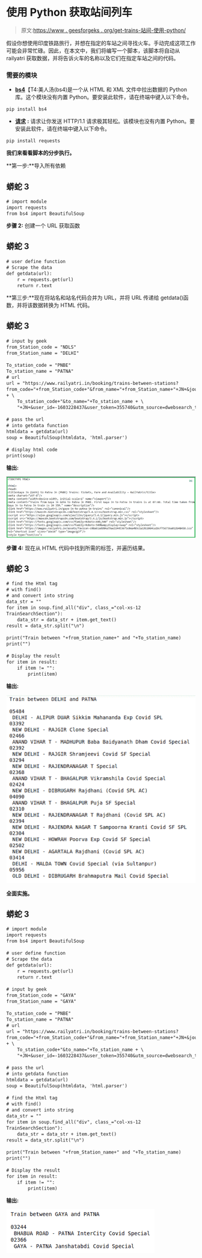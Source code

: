 # 使用 Python 获取站间列车

> 原文:[https://www . geesforgeks . org/get-trains-站间-使用-python/](https://www.geeksforgeeks.org/get-trains-between-stations-using-python/)

假设你想使用印度铁路旅行，并想在指定的车站之间寻找火车。手动完成这项工作可能会非常忙碌。因此，在本文中，我们将编写一个脚本，该脚本将自动从 railyatri 获取数据，并将告诉火车的名称以及它们在指定车站之间的代码。

### **需要的模块**

*   [**bs4**](https://www.geeksforgeeks.org/implementing-web-scraping-python-beautiful-soup/)【T4:美人汤(bs4)是一个从 HTML 和 XML 文件中拉出数据的 Python 库。这个模块没有内置 Python。要安装此软件，请在终端中键入以下命令。

```
pip install bs4

```

*   [**请求**](https://www.geeksforgeeks.org/python-requests-tutorial/) **:** 请求让你发送 HTTP/1.1 请求极其轻松。该模块也没有内置 Python。要安装此软件，请在终端中键入以下命令。

```
pip install requests

```

**我们来看看脚本的分步执行。**

**第一步:**导入所有依赖

## 蟒蛇 3

```
# import module
import requests
from bs4 import BeautifulSoup
```

**步骤 2:** 创建一个 URL 获取函数

## 蟒蛇 3

```
# user define function 
# Scrape the data 
def getdata(url): 
    r = requests.get(url) 
    return r.text
```

**第三步:**现在将站名和站名代码合并为 URL，并将 URL 传递给 getdata()函数，并将该数据转换为 HTML 代码。

## 蟒蛇 3

```
# input by geek
from_Station_code = "NDLS"
from_Station_name = "DELHI"

To_station_code = "PNBE"
To_station_name = "PATNA"
# url
url = "https://www.railyatri.in/booking/trains-between-stations?from_code="+from_Station_code+"&from_name="+from_Station_name+"+JN+&journey_date=+Wed&src=tbs&to_code=" + \
    To_station_code+"&to_name="+To_station_name + \
    "+JN+&user_id=-1603228437&user_token=355740&utm_source=dwebsearch_tbs_search_trains"

# pass the url
# into getdata function
htmldata = getdata(url)
soup = BeautifulSoup(htmldata, 'html.parser')

# display html code
print(soup)
```

**输出:**

![](img/7932ed069e2e9a7027d6e0ce2c826b92.png)

**步骤 4:** 现在从 HTML 代码中找到所需的标签，并遍历结果。

## 蟒蛇 3

```
# find the Html tag
# with find()
# and convert into string
data_str = ""
for item in soup.find_all("div", class_="col-xs-12 TrainSearchSection"):
    data_str = data_str + item.get_text()
result = data_str.split("\n")

print("Train between "+from_Station_name+" and "+To_station_name)
print("")

# Display the result
for item in result:
    if item != "":
        print(item)
```

**输出:**

![](img/8ff1b4539f7119ecb4935b53495b0220.png)

**全面实施。**

## 蟒蛇 3

```
# import module
import requests
from bs4 import BeautifulSoup

# user define function
# Scrape the data
def getdata(url):
    r = requests.get(url)
    return r.text

# input by geek
from_Station_code = "GAYA"
from_Station_name = "GAYA"

To_station_code = "PNBE"
To_station_name = "PATNA"
# url
url = "https://www.railyatri.in/booking/trains-between-stations?from_code="+from_Station_code+"&from_name="+from_Station_name+"+JN+&journey_date=+Wed&src=tbs&to_code=" + \
    To_station_code+"&to_name="+To_station_name + \
    "+JN+&user_id=-1603228437&user_token=355740&utm_source=dwebsearch_tbs_search_trains"

# pass the url
# into getdata function
htmldata = getdata(url)
soup = BeautifulSoup(htmldata, 'html.parser')

# find the Html tag
# with find()
# and convert into string
data_str = ""
for item in soup.find_all("div", class_="col-xs-12 TrainSearchSection"):
    data_str = data_str + item.get_text()
result = data_str.split("\n")

print("Train between "+from_Station_name+" and "+To_station_name)
print("")

# Display the result
for item in result:
    if item != "":
        print(item)
```

**输出:**

![](img/5067f350f9079da4671acb02066d7484.png)